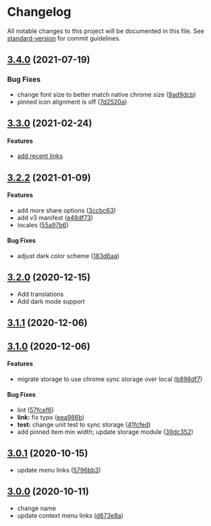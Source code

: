 # Changelog

All notable changes to this project will be documented in this file. See [standard-version](https://github.com/conventional-changelog/standard-version) for commit guidelines.

## [3.4.0](https://github.com/MobileFirstLLC/shortcuts-for-chrome/compare/v3.3.0...v3.4.0) (2021-07-19)


### Bug Fixes

* change font size to better match native chrome size ([9ad9dcb](https://github.com/MobileFirstLLC/shortcuts-for-chrome/commit/9ad9dcbe8c8faad6923005c786123007a07a2307))
* pinned icon alignment is off ([7d2520a](https://github.com/MobileFirstLLC/shortcuts-for-chrome/commit/7d2520a0a80f5d75e6ce721409e2d69007214e51))

## [3.3.0](https://github.com/MobileFirstLLC/shortcuts-for-chrome/compare/v3.2.2...v3.3.0) (2021-02-24)

#### Features

* [add recent links](https://github.com/MobileFirstLLC/shortcuts-for-chrome/pull/7)

## [3.2.2](https://github.com/MobileFirstLLC/shortcuts-for-chrome/compare/v3.2.1...v3.2.2) (2021-01-09)

#### Features

* add more share options ([3ccbc63](https://github.com/MobileFirstLLC/shortcuts-for-chrome/commit/3ccbc63cd09d587dda5eb91244c62f9cefd1b315))
* add v3 manifest ([e48df73](https://github.com/MobileFirstLLC/shortcuts-for-chrome/commit/e48df73c30e6cbd14141648e33194923788a2d4d))
* locales ([55a97b6](https://github.com/MobileFirstLLC/shortcuts-for-chrome/commit/55a97b64f92fa418efdd5191dde4d6d932555694))

#### Bug Fixes

* adjust dark color scheme ([183d6aa](https://github.com/MobileFirstLLC/shortcuts-for-chrome/commit/183d6aaaeb63b2bd2353865222397064b7922008))

## [3.2.0](https://github.com/MobileFirstLLC/shortcuts-for-chrome/compare/v3.1.1...v3.2.0) (2020-12-15)

* Add translations
* Add dark mode support

## [3.1.1](https://github.com/MobileFirstLLC/shortcuts-for-chrome/compare/v3.1.0...v3.1.1) (2020-12-06)

## [3.1.0](https://github.com/MobileFirstLLC/shortcuts-for-chrome/compare/v3.0.1...v3.1.0) (2020-12-06)

#### Features

* migrate storage to use chrome sync storage over local ([b898df7](https://github.com/MobileFirstLLC/shortcuts-for-chrome/commit/b898df7710a55669e857bc6cee9c56aff416a54a))

#### Bug Fixes

* lint ([57fcef6](https://github.com/MobileFirstLLC/shortcuts-for-chrome/commit/57fcef6b285f2268c99ad33f3b7e96c57111ef3b))
* **link:** fix typo ([eea986b](https://github.com/MobileFirstLLC/shortcuts-for-chrome/commit/eea986bdf45e875c48146823a4fb11217e667a9b))
* **test:** change unit test to sync storage ([41fcfed](https://github.com/MobileFirstLLC/shortcuts-for-chrome/commit/41fcfedc93ab24794d292e98512afa547f632ad5))
* add pinned item min width; update storage module ([39dc352](https://github.com/MobileFirstLLC/shortcuts-for-chrome/commit/39dc352b6c02741d55c4e8410f6a3d5c44049dc8))

## [3.0.1](https://github.com/MobileFirstLLC/shortcuts-for-chrome/compare/v3.0.0...v3.0.1) (2020-10-15)

* update menu links ([5796bb3](https://github.com/MobileFirstLLC/shortcuts-for-chrome/commit/5796bb37d8cbecdb0287d5c7779bc331da649d07))

## [3.0.0](https://github.com/MobileFirstLLC/shortcuts-for-chrome/compare/v2.3.1-major.0...v3.0.0) (2020-10-11)

* change name
* update context menu links ([d873e8a](https://github.com/MobileFirstLLC/shortcuts-for-chrome/commit/d873e8adf3f6da2e30905c6a467c21227f6c6cf9))
